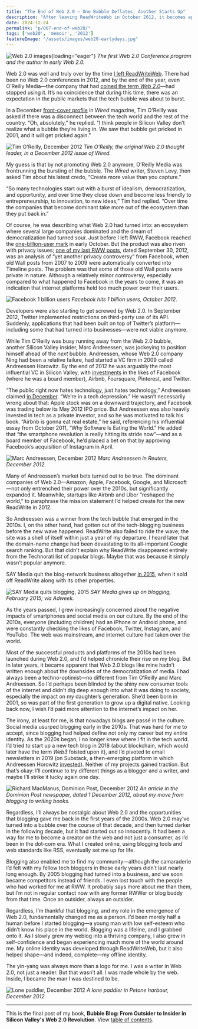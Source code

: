 ```yaml
---
title: "The End of Web 2.0 — One Bubble Deflates, Another Starts Up"
description: "After leaving ReadWriteWeb in October 2012, it becomes apparent that the Web 2.0 era is over. I reflect on what the Web 2.0 bubble meant and how the internet industry continues to evolve."
date: 2024-12-24
permalink: "p/067-end-of-web20/"
tags: ['web20', 'memoir', '2012']
featureImage: "/assets/images/web20-earlydays.jpg"
---
```


![Web 2.0 images](/assets/images/web20-earlydays.jpg){loading="eager"}
*The first Web 2.0 Conference program and the author in early Web 2.0.*

Web 2.0 was well and truly over by the time [I left ReadWriteWeb](/p/066-readwriteweb-2012/). There had been no Web 2.0 conferences in 2012, and by the end of the year, even O’Reilly Media—the company that had [coined the term *Web 2.0*](/p/003-the-first-web-20-conference-2004)—had stopped using it. It’s no coincidence that during this time, there was an expectation in the public markets that the tech bubble was about to burst.

In a December [front-cover profile](https://web.archive.org/web/20121226041610/http://www.wired.com/business/2012/12/mf-tim-oreilly-qa/all/) in *Wired* magazine, Tim O’Reilly was asked if there was a disconnect between the tech world and the rest of the country. “Oh, absolutely,” he replied. “I think people in Silicon Valley don’t realize what a bubble they’re living in. We saw that bubble get pricked in 2001, and it will get pricked again.”

![Tim O'Reilly, December 2012](/assets/images/timoreilly-dec2012.jpg)
*Tim O'Reilly, the original Web 2.0 thought leader, in a December 2012 issue of Wired.*

My guess is that by not promoting Web 2.0 anymore, O’Reilly Media was frontrunning the bursting of the bubble. The *Wired* writer, Steven Levy, then asked Tim about his latest credo, “Create more value than you capture.” 

“So many technologies start out with a burst of idealism, democratization, and opportunity, and over time they close down and become less friendly to entrepreneurship, to innovation, to new ideas,” Tim had replied. “Over time the companies that become dominant take more out of the ecosystem than they put back in.”

Of course, he was describing what Web 2.0 had turned into: an ecosystem where several large companies dominated and the dream of democratization had turned sour. Just before I left RWW, Facebook reached the [one-billion-user mark](https://money.cnn.com/2012/10/04/technology/facebook-billion-users/index.html) in early October. But the product was also riven with privacy issues; [one of my last RWW posts](https://web.archive.org/web/20121002205645/http://www.readwriteweb.com/archives/yes-facebook-this-was-a-privacy-bungle-heres-what-you-shouldve-done.php), dated September 30, 2012, was an analysis of “yet another privacy controversy” from Facebook, when old Wall posts from 2007 to 2009 were automatically converted into Timeline posts. The problem was that some of those old Wall posts were private in nature. Although a relatively minor controversy, especially compared to what happened to Facebook in the years to come, it was an indication that internet platforms held too much power over their users.

![Facebook 1 billion users](/assets/images/facebook-1billion-oct2012.jpg)
*Facebook hits 1 billion users, October 2012.*

Developers were also starting to get screwed by Web 2.0. In September 2012, Twitter implemented restrictions on third-party use of its API. Suddenly, applications that had been built on top of Twitter’s platform—including some that had turned into businesses—were not viable anymore.

While Tim O’Reilly was busy running away from the Web 2.0 bubble, another Silicon Valley insider, Marc Andreessen, was jockeying to position himself ahead of the *next* bubble. Andreessen, whose Web 2.0 company Ning had been a relative failure, had started a VC firm in 2009 called Andreessen Horowitz. By the end of 2012 he was arguably the most influential VC in Silicon Valley, with [investments](https://web.archive.org/web/20121222221639/http://a16z.com/portfolio/) in the likes of Facebook (where he was a board member), Airbnb, Foursquare, Pinterest, and Twitter.

“The public right now hates technology, just hates technology,” Andreessen claimed [in December](https://www.reuters.com/article/us-venture-andreessen-dealbook-idUSBRE8BB1GZ20121212). “We’re in a tech depression.” He wasn’t necessarily wrong about that: Apple stock was on a downward trajectory, and Facebook was trading below its May 2012 IPO price. But Andreessen was also heavily invested in tech as a private investor, and so he was motivated to talk his book. “Airbnb is gonna eat real estate,” he said, referencing his influential essay from October 2011, “Why Software Is Eating the World.” He added that “the smartphone revolution is really hitting its stride now”—and as a board member of Facebook, he’d placed a bet on that by approving Facebook’s acquisition of Instagram in April.

![Marc Andreessen, December 2012](/assets/images/andreessen-bubble-dec2012.jpg)
*Marc Andreessen in Reuters, December 2012.*

Many of Andreessen’s market bets turned out to be true. The dominant companies of Web 2.0—Amazon, Apple, Facebook, Google, and Microsoft—not only entrenched their power over the 2010s, but significantly expanded it. Meanwhile, startups like Airbnb and Uber “reshaped the world,” to paraphrase the mission statement I’d helped create for the new ReadWrite in 2012.

So Andreessen was a winner from the tech bubble that emerged in the 2010s. I, on the other hand, had gotten out of the tech-blogging business before the new wave happened. ReadWrite also failed to ride the wave; the site was a shell of itself within just a year of my departure. I heard later that the domain-name change had been devastating to its all-important Google search ranking. But that didn’t explain why ReadWrite disappeared entirely from the Technorati list of popular blogs. Maybe that was because it simply wasn’t popular anymore.

SAY Media quit the blog-network business altogether [in 2015](https://www.adweek.com/performance-marketing/say-media-unloads-its-websites-focus-tech-162806/), when it sold off ReadWrite along with its other properties.

![SAY Media quits blogging, 2015](/assets/images/saymedia-quits-blogbusiness-2015.jpg)
*SAY Media gives up on blogging, February 2015; via Adweek.*

As the years passed, I grew increasingly concerned about the negative impacts of smartphones and social media on our culture. By the end of the 2010s, everyone (including children) had an iPhone or Android phone, and were constantly checking the likes of Facebook, Twitter, Instagram, and YouTube. The web was mainstream, and internet culture had taken over the world.

Most of the successful products and platforms of the 2010s had been launched during Web 2.0, and I’d helped chronicle their rise on my blog. But in later years, it became apparent that Web 2.0 blogs like mine hadn’t written enough about the downsides of the democratization of media. I had always been a techno-optimist—no different from Tim O’Reilly and Marc Andreessen. So I’d perhaps been blinded by the shiny new consumer tools of the internet and didn’t dig deep enough into what it was doing to society, especially the impact on my daughter’s generation. She’d been born in 2001, so was part of the first generation to grow up a digital native. Looking back now, I wish I’d paid more attention to the internet’s impact on her.

The irony, at least for me, is that nowadays blogs are passé in the culture. Social media usurped blogging early in the 2010s. That was hard for me to accept, since blogging had helped define not only my career but my entire identity. As the 2020s began, I no longer knew where I fit in the tech world. I’d tried to start up a new tech blog in 2018 (about blockchain, which would later have the term *Web3* foisted upon it), and I’d pivoted to email newsletters in 2019 (on Substack, a then-emerging platform in which Andreessen Horowitz [invested](https://a16z.com/2019/07/16/substack/)). Neither of my projects gained traction. But that’s okay: I’ll continue to try different things as a blogger and a writer, and maybe I’ll strike it lucky again one day.

![Richard MacManus, Dominion Post, December 2012](/assets/images/ricmac-dompost-1dec2012.jpg)
*An article in the Dominion Post newspaper, dated 1 December 2012, about my move from blogging to writing books.*

Regardless, I’ll always be nostalgic about Web 2.0 and the opportunities that blogging gave me back in the first years of the 2000s. Web 2.0 may’ve turned into a bubble over the course of that decade, and then turned darker in the following decade, but it had started out so innocently. It had been a way for me to become a creator on the web and not just a consumer, as I’d been in the dot-com era. What I created online, using blogging tools and web standards like RSS, eventually set me up for life.

Blogging also enabled me to find my community—although the camaraderie I’d felt with my fellow tech bloggers in those early years didn’t last nearly long enough. By 2005 blogging had turned into a business, and we soon became competitors instead of friends. I even lost touch with the people who had worked for me at RWW. It probably says more about me than them, but I’m not in regular contact now with any former RWWer or blog buddy from that time. Once an outsider, always an outsider.

Regardless, I’m thankful that blogging, and my role in the emergence of Web 2.0, fundamentally changed me as a person. I’d been merely half a human before I started blogging—a young man with low self-esteem who didn’t know his place in the world. Blogging was a lifeline, and I grabbed onto it. As I slowly grew my weblog into a thriving company, I also grew in self-confidence and began experiencing much more of the world around me. My online identity was developed through ReadWriteWeb, but it also helped shape—and indeed, complete—my offline identity.

The yin-yang was always more than a logo for me. I was a writer in Web 2.0, not just a reader. But that wasn’t all. I was made whole by the web. Inside, I became the man I was destined to be.

![Lone paddler, December 2012](/assets/images/lone-paddler-dec2012.jpg)
*A lone paddler in Petone harbour, December 2012.*

* * *

This is the final post of my book, **Bubble Blog: From Outsider to Insider in Silicon Valley's Web 2.0 Revolution**. View [table of contents](/p/roadmap-bubbleblog/).